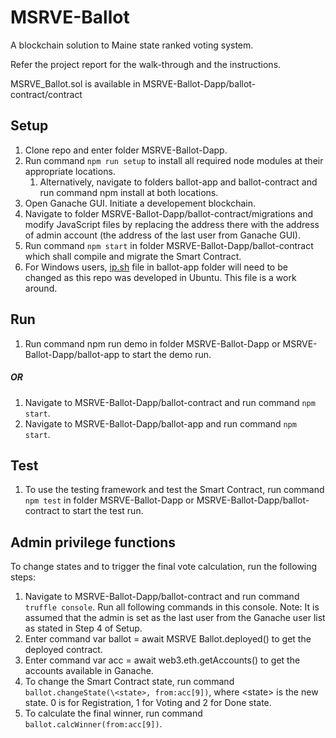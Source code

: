# MSRVE-Ballot
A blockchain solution to Maine state ranked voting system.

Refer the project report for the walk-through and the instructions.

MSRVE_Ballot.sol is available in MSRVE-Ballot-Dapp/ballot-contract/contract

## Setup
1. Clone repo and enter folder MSRVE-Ballot-Dapp.
2. Run command `npm run setup` to install all required node modules at their appropriate locations.
    1. Alternatively, navigate to folders ballot-app and ballot-contract and run command npm install at both locations.
3. Open Ganache GUI. Initiate a developement blockchain.
4. Navigate to folder MSRVE-Ballot-Dapp/ballot-contract/migrations and modify JavaScript files by replacing the address there with the address of admin account (the address of the last user from Ganache GUI).
5. Run command `npm start` in folder MSRVE-Ballot-Dapp/ballot-contract which shall compile and migrate the Smart Contract.
6. For Windows users, [ip.sh](ballot-app/ip.sh) file in ballot-app folder will need to be changed as this repo was developed in Ubuntu. This file is a work around.

## Run
1. Run command npm run demo in folder MSRVE-Ballot-Dapp or MSRVE-Ballot-Dapp/ballot-app to start the demo run.

##### OR

1. Navigate to MSRVE-Ballot-Dapp/ballot-contract and run command `npm start`.
2. Navigate to MSRVE-Ballot-Dapp/ballot-app and run command `npm start`.

## Test
1. To use the testing framework and test the Smart Contract, run command `npm test` in folder MSRVE-Ballot-Dapp or MSRVE-Ballot-Dapp/ballot-contract to start the test run.

## Admin privilege functions

To change states and to trigger the final vote calculation, run the following steps:

1. Navigate to MSRVE-Ballot-Dapp/ballot-contract and run command `truffle console`. Run all following commands in this console.
Note: It is assumed that the admin is set as the last user from the Ganache user list as stated in Step 4 of Setup.
2. Enter command var ballot = await MSRVE Ballot.deployed() to get the deployed contract.
3. Enter command var acc = await web3.eth.getAccounts() to get the accounts available in Ganache.
4. To change the Smart Contract state, run command `ballot.changeState(\<state>, from:acc[9])`, where \<state> is the new state. 0 is for Registration, 1 for Voting and 2 for Done state.
5. To calculate the final winner, run command `ballot.calcWinner(from:acc[9])`.
